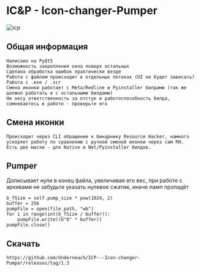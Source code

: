 # IC&P - Icon-changer-Pumper


![icp](https://github.com/Underneach/ICP---Icon-changer-Pumper/assets/137613889/9b150788-914e-4e99-aa25-456427e79159)

## Общая информация

    Написано на PyQt5
    Возможность закрепления окна поверх остальных
    Сделана обработка ошибок практически везде
    Работа с файлом происходит в отдельных потоках (UI не будет зависать)
    Работа с .exe / .scr
    Смена иконки работает с Meta/Redline и Pyinstaller билдами (так же должно работать и с остальными билдами)
    Не несу ответственность за отстук и работоспособность билда, сомневаетесь в работе - проверьте его

## Смена иконки
    Происходит через CLI обращение к бинарнику Resource Hacker, намного ускоряет работу по сравнению с ручной сменой иконки через сам RH.
    Есть две маски - для Native и Net/Pyinstaller билдов.

## Pumper
Дописывает нули в конец файла, увеличивая его вес, при работе с архивами не забудьте указать нулевое сжатие, иначе памп пропадёт

    b_fSize = self.pump_size * pow(1024, 2)
    buffer = 256
    pumpFile = open(file_path, "wb")
    for i in range(int(b_fSize / buffer)):
        pumpFile.write((b"0" * buffer))
    pumpFile.close()

## Скачать
    https://github.com/Underneach/ICP---Icon-changer-Pumper/releases/tag/1.3
